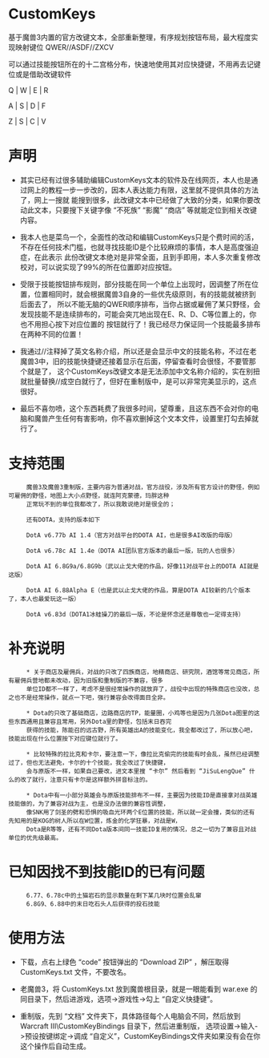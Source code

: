 # CustomKeys
基于魔兽3内置的官方改键文本，全部重新整理，有序规划按钮布局，最大程度实现映射键位 QWER//ASDF//ZXCV

可以通过技能按钮所在的十二宫格分布，快速地使用其对应快捷键，不用再去记键位或是借助改键软件

Q | W | E | R

A | S | D | F

Z | S | C | V

# 声明
* 其实已经有过很多辅助编辑CustomKeys文本的软件及在线网页，本人也是通过网上的教程一步一步改的，因本人表达能力有限，这里就不提供具体的方法了，网上一搜就
能搜到很多，此改键文本中已经做了大致的分类，如果你要改动此文本，只要搜下关键字像 “不死族” “影魔” “商店” 等就能定位到相关改键内容。

* 我本人也是菜鸟一个，全面性的改动和编辑CustomKeys只是个费时间的活，不存在任何技术门槛，也就寻找技能ID是个比较麻烦的事情，本人是高度强迫症，在此表示
此份改键文本绝对是非常全面，且到手即用，本人多次重复修改校对，可以说实现了99%的所在位置即对应按钮。

* 受限于技能按钮排布规则，部分技能在同一个单位上出现时，因调整了所在位置，位置相同时，就会根据魔兽3自身的一些优先级原则，有的技能就被挤到后面去了，
所以不能无脑的QWER顺序排布，当你占据或雇佣了某只野怪，会发现技能不是连续排布的，可能会突兀地出现在E、R、D、C等位置上的，你也不用担心按下对应位置的
按钮就行了！我已经尽力保证同一个技能最多排布在两种不同的位置！

* 我通过//注释掉了英文名称介绍，所以还是会显示中文的技能名称，不过在老魔兽3中，旧的技能快捷键还接着显示在后面，停留查看时会很怪，不要管那个就是了，
这个CustomKeys改键文本是无法添加中文名称介绍的，实在别扭就批量替换//成空白就行了，但好在重制版中，是可以非常完美显示的，这点很好。

* 最后不喜勿喷，这个东西耗费了我很多时间，望尊重，且这东西不会对你的电脑和魔兽产生任何有害影响，你不喜欢删掉这个文本文件，设置里打勾去掉就行了。

# 支持范围
		 
		 魔兽3及魔兽3重制版，主要内容为普通对战，官方战役，涉及所有官方设计的野怪，例如可雇佣的野怪，地图上大小点野怪，就连阿克蒙德，玛胖这种
		 正常玩不到的单位我都改了，所以我敢说绝对是很全的；
		 
		 还有DOTA，支持的版本如下
		 
		 DotA v6.77b AI 1.4（官方对战平台的DOTA AI，也是很多AI改版的母版）
		 
		 DotA v6.78c AI 1.4e（DOTA AI团队官方版本的最后一版，玩的人也很多）
		 
		 DotA AI 6.8G9a/6.8G9b（武以止戈大佬的作品，好像11对战平台上的DOTA AI就是这版）
		 
		 DotA AI 6.88Alpha E（也是武以止戈大佬的作品，算是DOTA AI较新的几个版本了，本人也最爱玩这一版）
		 
		 DotA v6.83d（DOTA1冰蛙操刀的最后一版，不论是怀念还是尊敬也一定得支持）
		 
# 补充说明
		 * 关于商店及雇佣兵，对战的只改了四族商店，地精商店、研究院，酒馆等常见商店，所有雇佣兵营地都未改动，因为旧版和重制版的不兼容，很多
		 单位ID都不一样了，考虑不是很经常操作的就放弃了，战役中出现的特殊商店也没改，总之也不是经常操作，就点一下吧，强行兼容会改得面目全非。
		 
		 * Dota的只改了基础商店，边路商店的TP，能量圈，小鸡等也是因为几张Dota图里的这些东西通用且兼容且常用，另外Dota里的野怪，包括末日吞完
		 获得的技能，陈能召的远古野，所有英雄出A的技能变化，我全都改过了，所以放心吧，技能出现在什么位置按下对应键位就行了。
		 
		 * 比较特殊的拉比克和卡尔，要注意一下，像拉比克偷完的技能有时会乱，虽然已经调整过了，但也无法避免，卡尔的十个技能，我全改过了快捷键，
		 会与原版不一样，如果自己要改，进文本里搜 “卡尔” 然后看到 “JiSuLengQue” 什么的改了就行，注意只有卡尔是这样额外拼音标注的。
		 
		 * Dota中有一小部分英雄会与原版技能排布不一样，主要因为技能ID是直接拿对战英雄技能做的，为了兼容对战为主，也是没办法做的兼容性调整，
		 像SNK用了剑圣的劈和恐惧的吸血光环两个E位置的技能，所以就一定会撞，类似的还有先知用的是KOG的树人所以在W位置，炼金的化学狂暴，对战是W，
		 Dota是R等等，还有不同Dota版本间同一技能ID复用的情况，总之一切为了兼容且对战单位的优先级最高。
		 
# 已知因找不到技能ID的已有问题

		 6.77、6.78c中的土猫岩石的显示数量在剩下某几块时位置会乱窜
		 6.8G9、6.88中的末日吃石头人后获得的投石技能
		 
# 使用方法
* 下载，点右上绿色 “code” 按钮弹出的 “Download ZIP” ，解压取得 CustomKeys.txt 文件，不要改名。

* 老魔兽3，将 CustomKeys.txt 放到魔兽根目录，就是一眼能看到 war.exe 的同目录下，然后进游戏，选项->游戏性->勾上 “自定义快捷键”。

* 重制版，先到 “文档” 文件夹下，具体路径每个人电脑会不同，然后放到 Warcraft III\CustomKeyBindings 目录下，然后进重制版，
选项设置->输入->预设按键绑定->调成 “自定义”，CustomKeyBindings文件夹如果没有会在你这个操作后自动生成。
